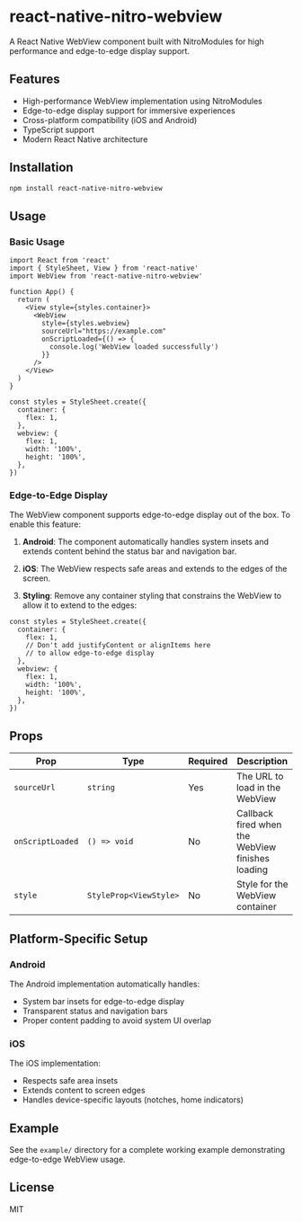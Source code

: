 # react-native-nitro-webview

A React Native WebView component built with NitroModules for high performance and edge-to-edge display support.

## Features

- High-performance WebView implementation using NitroModules
- Edge-to-edge display support for immersive experiences
- Cross-platform compatibility (iOS and Android)
- TypeScript support
- Modern React Native architecture

## Installation

```bash
npm install react-native-nitro-webview
```

## Usage

### Basic Usage

```tsx
import React from 'react'
import { StyleSheet, View } from 'react-native'
import WebView from 'react-native-nitro-webview'

function App() {
  return (
    <View style={styles.container}>
      <WebView
        style={styles.webview}
        sourceUrl="https://example.com"
        onScriptLoaded={() => {
          console.log('WebView loaded successfully')
        }}
      />
    </View>
  )
}

const styles = StyleSheet.create({
  container: {
    flex: 1,
  },
  webview: {
    flex: 1,
    width: '100%',
    height: '100%',
  },
})
```

### Edge-to-Edge Display

The WebView component supports edge-to-edge display out of the box. To enable this feature:

1. **Android**: The component automatically handles system insets and extends content behind the status bar and navigation bar.

2. **iOS**: The WebView respects safe areas and extends to the edges of the screen.

3. **Styling**: Remove any container styling that constrains the WebView to allow it to extend to the edges:

```tsx
const styles = StyleSheet.create({
  container: {
    flex: 1,
    // Don't add justifyContent or alignItems here
    // to allow edge-to-edge display
  },
  webview: {
    flex: 1,
    width: '100%',
    height: '100%',
  },
})
```

## Props

| Prop             | Type                   | Required | Description                                      |
| ---------------- | ---------------------- | -------- | ------------------------------------------------ |
| `sourceUrl`      | `string`               | Yes      | The URL to load in the WebView                   |
| `onScriptLoaded` | `() => void`           | No       | Callback fired when the WebView finishes loading |
| `style`          | `StyleProp<ViewStyle>` | No       | Style for the WebView container                  |

## Platform-Specific Setup

### Android

The Android implementation automatically handles:

- System bar insets for edge-to-edge display
- Transparent status and navigation bars
- Proper content padding to avoid system UI overlap

### iOS

The iOS implementation:

- Respects safe area insets
- Extends content to screen edges
- Handles device-specific layouts (notches, home indicators)

## Example

See the `example/` directory for a complete working example demonstrating edge-to-edge WebView usage.

## License

MIT

